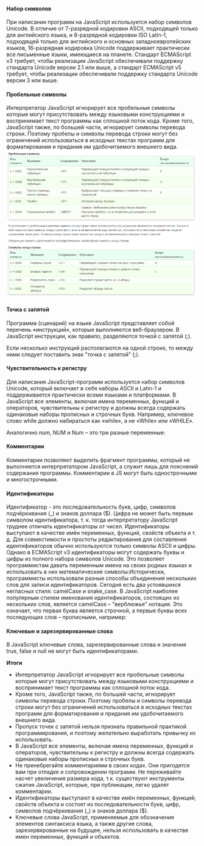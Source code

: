 #### Набор символов
При написании программ на JavaScript используется набор символов Unicode. В отличие от 7-разрядной кодировки ASCII, подходящей только для английского языка, и 8-разрядной кодировки ISO Latin-1, подходящей только для английского и основных западноевропейских языков, 16-разрядная кодировка Unicode поддерживает практически все письменные языки, имеющиеся на планете. Стандарт ECMAScript v3 требует, чтобы реализации JavaScript обеспечивали поддержку стандарта Unicode версии 2.1 или выше, а стандарт ECMAScript v5 требует, чтобы реализации обеспечивали поддержку стандарта Unicode версии 3 или выше.

#### Пробельные символы
Интерпретатор JavaScript игнорирует все пробельные символы которые могут присутствовать между языковыми конструкциями и воспринимает текст программы как сплошной поток кода.
Кроме того, JavaScript также, по большей части, игнорирует символы перевода строки. Поэтому пробелы и символы перевода строки могут без ограничений использоваться в исходных текстах программ для форматирования и придания им удобочитаемого внешнего вида.
![](img/Screenshot_11.png)

#### Точка с запятой
Программа (сценарий) на языке JavaScript представляет собой перечень «инструкций», которые выполняются веб-браузером.
В JavaScript инструкции, как правило, разделяются точкой с запятой (;).

Если несколько инструкций располагаются на одной строке, то между ними следует поставить знак "точка с запятой" (;).

#### Чувствительность к регистру
Для написания JavaScript-пpoгpaмм используется набор символов Unicode, который включает в себя наборы ASCII и Latin-1 и поддерживается практически всеми языками и платформами.
В JavaScript все элементы, включая имена переменных, функций и операторов, чувствительны к регистру и должны всегда содержать одинаковые наборы прописных и строчных букв. Например, ключевое слово while должно набираться как «while», а не «While» или «WHILE».

Аналогично num, NUM и Num – это три разные переменные:

#### Комментарии
Комментарии позволяют выделить фрагмент программы, который не выполняется интерпретатором JavaScript, а служит лишь для пояснений содержания программы.
Комментарии в JS могут быть однострочными и многострочными.
#### Идентификаторы

Идентификатор - это последовательность букв, цифр, символов подчёркивания (_) и знаков доллара ($). Цифра не может быть первым символом идентификатора, т. к. тогда интерпретатору JavaScript труднее отличать идентификаторы от чисел. Идентификаторы выступают в качестве имён переменных, функций, свойств объекта и т. д.
Для совместимости и простоты редактирования для составления идентификаторов обычно используются только символы ASCII и цифры. Однако в ECMAScript v3 идентификаторы могут содержать буквы и цифры из полного набора символов Unicode. Это позволяет программистам давать переменным имена на своих родных языках и использовать в них математические символы:Исторически, программисты использовали разные способы объединения нескольких слов для записи идентификаторов. Сегодня есть два устоявшихся негласных стиля: camelCase и snake_case.
В JavaScript наиболее популярным стилем именования идентификаторов, состоящих из нескольких слов, является camelCase – "верблюжья" нотация. Это означает, что первая буква является строчной, а первые буквы всех последующих слов – прописными, например:

#### Ключевые и зарезервированные слова
 В JavaScript ключевые слова, зарезервированные слова и значения true, false и null не могут быть идентификаторами.



**Итоги**
+ Интерпретатор JavaScript игнорирует все пробельные символы которые могут присутствовать между языковыми конструкциями и воспринимает текст программы как сплошной поток кода.
+ Кроме того, JavaScript также, по большей части, игнорирует символы перевода строки. Поэтому пробелы и символы перевода строки могут без ограничений использоваться в исходных текстах программ для форматирования и придания им удобочитаемого внешнего вида.
+ Пропуск точек с запятой нельзя признать правильной практикой программирования, и поэтому желательно выработать привычку их использовать.
+ В JavaScript все элементы, включая имена переменных, функций и операторов, чувствительны к регистру и должны всегда содержать одинаковые наборы прописных и строчных букв.
+ Не пренебрегайте комментариями в своих кодах. Они пригодятся вам при отладке и сопровождении программ. Не переживайте насчет увеличения размера кода, т.к. существуют инструменты сжатия JavaScript, которые, при публикации, легко удалят комментарии.
+ Идентификаторы выступают в качестве имён переменных, функций, свойств объекта и состоят из последовательности букв, цифр, символов подчёркивания (_) и знаков доллара ($).
+ Ключевые слова JavaScript, применяемые для обозначения элементов синтаксиса языка, а также другие слова, зарезервированные на будущее, нельзя использовать в качестве имен переменных, функций и объектов.
